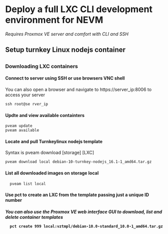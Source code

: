 <h1>Deploy a full LXC CLI development environment for NEVM</h1>  

  <i>Requires Proxmox VE server and comfort with CLI and SSH</i>  
  
<h2>Setup turnkey Linux nodejs container<h2>
  
<h3>Downloading LXC containers</h3>
  
  <h4>Connect to server using SSH or use browsers VNC shell</h4>  
    
  You can also open a browser and navigate to https://server_ip:8006 to access your server 
  
    ssh root@se rver_ip  
 
  <h4>Updte and view available containters</h4>
  
    pveam update  
    pveam available
  
  <h4>Locate and pull Turnkeylinux nodejs template</h4>
  Syntax is pveam download [storage] [LXC]  
  
    pveam download local debian-10-turnkey-nodejs_16.1-1_amd64.tar.gz
  
  <h4>List all downloaded images on storage local</h4>
  
      pveam list local  
  
  <h4>Use pct to create an LXC from the template passing just a unique ID number<h4>
    
  <i>You can also use the Proxmox VE web interface GUI to download, list and delete container templates</i>  

      pct create 999 local:vztmpl/debian-10.0-standard_10.0-1_amd64.tar.gz  
 
    
  
  
      
